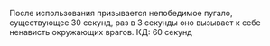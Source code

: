 После использования призывается непобедимое пугало, существующее 30 секунд, раз в 3 секунды оно вызывает к себе ненависть окружающих врагов. КД: 60 секунд